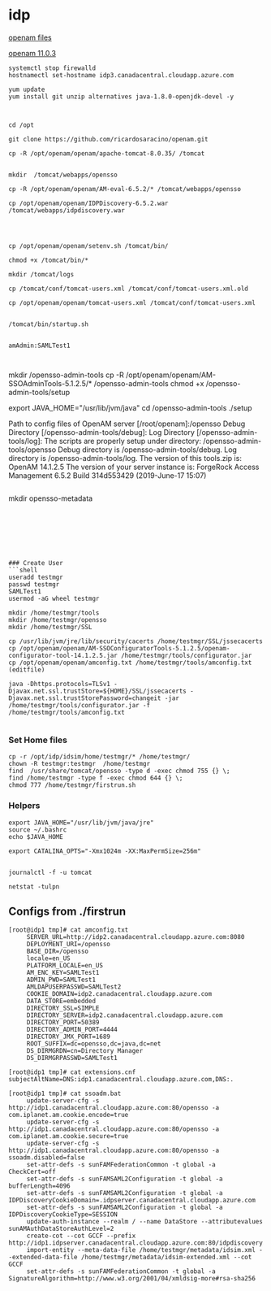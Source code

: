 # idp

[openam files](https://github.com/ricardosaracino/openam)

[openam 11.0.3](https://github.com/ForgeRock/openam-community-edition/releases)



```
systemctl stop firewalld
hostnamectl set-hostname idp3.canadacentral.cloudapp.azure.com

yum update 
yum install git unzip alternatives java-1.8.0-openjdk-devel -y



cd /opt 

git clone https://github.com/ricardosaracino/openam.git

cp -R /opt/openam/openam/apache-tomcat-8.0.35/ /tomcat


mkdir  /tomcat/webapps/opensso

cp -R /opt/openam/openam/AM-eval-6.5.2/* /tomcat/webapps/opensso

cp /opt/openam/openam/IDPDiscovery-6.5.2.war /tomcat/webapps/idpdiscovery.war




cp /opt/openam/openam/setenv.sh /tomcat/bin/

chmod +x /tomcat/bin/*

mkdir /tomcat/logs

cp /tomcat/conf/tomcat-users.xml /tomcat/conf/tomcat-users.xml.old

cp /opt/openam/openam/tomcat-users.xml /tomcat/conf/tomcat-users.xml


/tomcat/bin/startup.sh


amAdmin:SAMLTest1



```
mkdir /opensso-admin-tools
cp -R /opt/openam/openam/AM-SSOAdminTools-5.1.2.5/* /opensso-admin-tools
chmod +x /opensso-admin-tools/setup

export JAVA_HOME="/usr/lib/jvm/java"
cd /opensso-admin-tools
./setup

Path to config files of OpenAM server [/root/openam]:/opensso
Debug Directory [/opensso-admin-tools/debug]:
Log Directory [/opensso-admin-tools/log]:
The scripts are properly setup under directory: /opensso-admin-tools/opensso
Debug directory is /opensso-admin-tools/debug.
Log directory is /opensso-admin-tools/log.
The version of this tools.zip is: OpenAM 14.1.2.5
The version of your server instance is: ForgeRock Access Management 6.5.2 Build 314d553429 (2019-June-17 15:07)


```

```
mkdir opensso-metadata


```







### Create User
```shell
useradd testmgr 
passwd testmgr  
SAMLTest1
usermod -aG wheel testmgr  
```

```shell
mkdir /home/testmgr/tools
mkdir /home/testmgr/opensso
mkdir /home/testmgr/SSL

cp /usr/lib/jvm/jre/lib/security/cacerts /home/testmgr/SSL/jssecacerts
cp /opt/openam/openam/AM-SSOConfiguratorTools-5.1.2.5/openam-configurator-tool-14.1.2.5.jar /home/testmgr/tools/configurator.jar
cp /opt/openam/openam/amconfig.txt /home/testmgr/tools/amconfig.txt (editfile)

java -Dhttps.protocols=TLSv1 -Djavax.net.ssl.trustStore=${HOME}/SSL/jssecacerts -Djavax.net.ssl.trustStorePassword=changeit -jar /home/testmgr/tools/configurator.jar -f /home/testmgr/tools/amconfig.txt


```




### Set Home files
```shell
cp -r /opt/idp/idsim/home/testmgr/* /home/testmgr/
chown -R testmgr:testmgr  /home/testmgr
find  /usr/share/tomcat/opensso -type d -exec chmod 755 {} \;
find /home/testmgr -type f -exec chmod 644 {} \;
chmod 777 /home/testmgr/firstrun.sh
```

### Helpers
```shell
export JAVA_HOME="/usr/lib/jvm/java/jre"
source ~/.bashrc
echo $JAVA_HOME

export CATALINA_OPTS="-Xmx1024m -XX:MaxPermSize=256m"


journalctl -f -u tomcat

netstat -tulpn
```

## Configs from ./firstrun

```shell
[root@idp1 tmp]# cat amconfig.txt
     SERVER_URL=http://idp2.canadacentral.cloudapp.azure.com:8080
     DEPLOYMENT_URI=/opensso
     BASE_DIR=/opensso
     locale=en_US
     PLATFORM_LOCALE=en_US
     AM_ENC_KEY=SAMLTest1
     ADMIN_PWD=SAMLTest1
     AMLDAPUSERPASSWD=SAMLTest2
     COOKIE_DOMAIN=idp2.canadacentral.cloudapp.azure.com
     DATA_STORE=embedded
     DIRECTORY_SSL=SIMPLE
     DIRECTORY_SERVER=idp2.canadacentral.cloudapp.azure.com
     DIRECTORY_PORT=50389
     DIRECTORY_ADMIN_PORT=4444
     DIRECTORY_JMX_PORT=1689
     ROOT_SUFFIX=dc=opensso,dc=java,dc=net
     DS_DIRMGRDN=cn=Directory Manager
     DS_DIRMGRPASSWD=SAMLTest1

[root@idp1 tmp]# cat extensions.cnf
subjectAltName=DNS:idp1.canadacentral.cloudapp.azure.com,DNS:.

[root@idp1 tmp]# cat ssoadm.bat
     update-server-cfg -s http://idp1.canadacentral.cloudapp.azure.com:80/opensso -a com.iplanet.am.cookie.encode=true
     update-server-cfg -s http://idp1.canadacentral.cloudapp.azure.com:80/opensso -a com.iplanet.am.cookie.secure=true
     update-server-cfg -s http://idp1.canadacentral.cloudapp.azure.com:80/opensso -a ssoadm.disabled=false
     set-attr-defs -s sunFAMFederationCommon -t global -a CheckCert=off
     set-attr-defs -s sunFAMSAML2Configuration -t global -a bufferLength=4096
     set-attr-defs -s sunFAMSAML2Configuration -t global -a IDPDiscoveryCookieDomain=.idpserver.canadacentral.cloudapp.azure.com
     set-attr-defs -s sunFAMSAML2Configuration -t global -a IDPDiscoveryCookieType=SESSION
     update-auth-instance --realm / --name DataStore --attributevalues sunAMAuthDataStoreAuthLevel=2
     create-cot --cot GCCF --prefix http://idp1.idpserver.canadacentral.cloudapp.azure.com:80/idpdiscovery
     import-entity --meta-data-file /home/testmgr/metadata/idsim.xml --extended-data-file /home/testmgr/metadata/idsim-extended.xml --cot GCCF
     set-attr-defs -s sunFAMFederationCommon -t global -a SignatureAlgorithm=http://www.w3.org/2001/04/xmldsig-more#rsa-sha256
```
